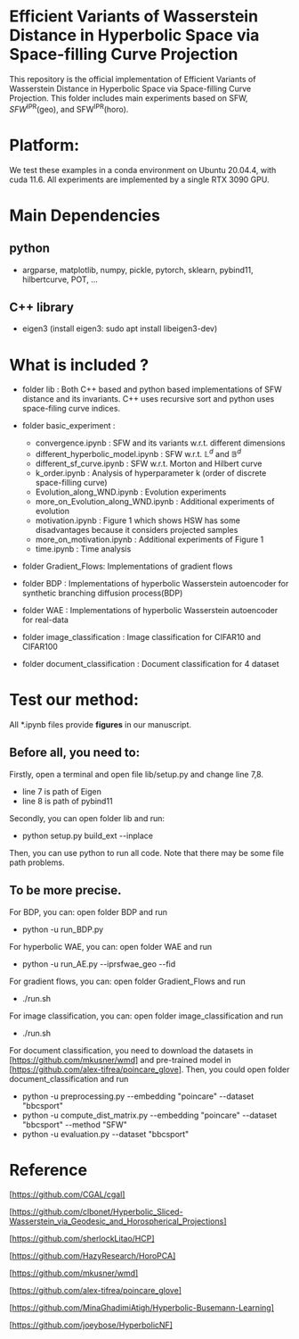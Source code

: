 # Efficient Variants of Wasserstein Distance in Hyperbolic Space via Space-filling Curve Projection

This repository is the official implementation of Efficient Variants of Wasserstein Distance in
Hyperbolic Space via Space-filling Curve Projection.
This folder includes main experiments based on SFW, $SFW^\text{IPR}$(geo), and SFW$^\text{IPR}$(horo).


# Platform:
We test these examples in a conda environment on Ubuntu 20.04.4, with cuda 11.6.
All experiments are implemented by a single RTX 3090 GPU.


# Main Dependencies

## python
* argparse, matplotlib, numpy, pickle, pytorch, sklearn, pybind11, hilbertcurve, POT, ...


## C++ library
* eigen3
(install eigen3: sudo apt install libeigen3-dev)




# What is included ?

* folder lib : 
Both C++ based and python based implementations of SFW distance and its invariants.
C++ uses recursive sort and python uses space-filing curve indices.

* folder basic_experiment :
  - convergence.ipynb : SFW and its variants w.r.t. different dimensions
  - different_hyperbolic_model.ipynb : SFW w.r.t. $\mathbb{L}^d$ and $\mathbb{B}^d$ 
  - different_sf_curve.ipynb : SFW w.r.t. Morton and Hilbert curve
  - k_order.ipynb : Analysis of hyperparameter k (order of discrete space-filling curve)
  - Evolution_along_WND.ipynb : Evolution experiments
  - more_on_Evolution_along_WND.ipynb :  Additional experiments of evolution
  - motivation.ipynb : Figure 1 which shows HSW has some disadvantages because it considers projected samples
  - more_on_motivation.ipynb : Additional experiments of Figure 1
  - time.ipynb : Time analysis

* folder Gradient_Flows:
Implementations of gradient flows

* folder BDP :
Implementations of hyperbolic Wasserstein autoencoder for synthetic branching diffusion process(BDP)

* folder WAE :
Implementations of hyperbolic Wasserstein autoencoder for real-data

* folder image_classification :
Image classification for CIFAR10 and CIFAR100

* folder document_classification :
Document classification for 4 dataset
  



# Test our method:

All *.ipynb files provide **figures** in our manuscript.

## Before all, you need to:

Firstly, open a terminal and open file lib/setup.py and change line 7,8.

* line 7 is path of Eigen
* line 8 is path of pybind11
  
Secondly, you can open folder lib and run: 

* python setup.py build_ext --inplace

Then, you can use python to run all code.
Note that there may be some file path problems.

## To be more precise.
For BDP, you can:
open folder BDP and run
* python -u run_BDP.py

For hyperbolic WAE, you can:
open folder WAE and run
* python -u run_AE.py --iprsfwae_geo --fid

For gradient flows, you can:
open folder Gradient_Flows and run
* ./run.sh

For image classification, you can:
open folder image_classification and run
* ./run.sh

For document classification, you need to download the datasets in [https://github.com/mkusner/wmd] and pre-trained model in [https://github.com/alex-tifrea/poincare_glove].
Then, you could open folder document_classification and run
* python -u preprocessing.py --embedding "poincare" --dataset "bbcsport"
* python -u compute_dist_matrix.py --embedding "poincare" --dataset "bbcsport" --method "SFW"
* python -u evaluation.py --dataset "bbcsport"
















# Reference
[https://github.com/CGAL/cgal]

[https://github.com/clbonet/Hyperbolic_Sliced-Wasserstein_via_Geodesic_and_Horospherical_Projections]

[https://github.com/sherlockLitao/HCP]

[https://github.com/HazyResearch/HoroPCA]

[https://github.com/mkusner/wmd]

[https://github.com/alex-tifrea/poincare_glove]

[https://github.com/MinaGhadimiAtigh/Hyperbolic-Busemann-Learning]

[https://github.com/joeybose/HyperbolicNF]
